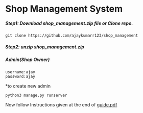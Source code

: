 # Shop Management System
##### Step1: Download shop_management.zip file  or       Clone repo.
```
git clone https://github.com/ajaykumarr123/shop_management 
```
##### Step2: unzip shop_management.zip</br>

##### Admin(Shop Owner) </br>
```
username:ajay
password:ajay
```

*to create new admin</br>
  ```
  python3 manage.py runserver
  ```
Now follow Instructions given at the end of [guide.pdf](https://github.com/ajaykumarr123/shop_management/blob/master/guide.pdf)
